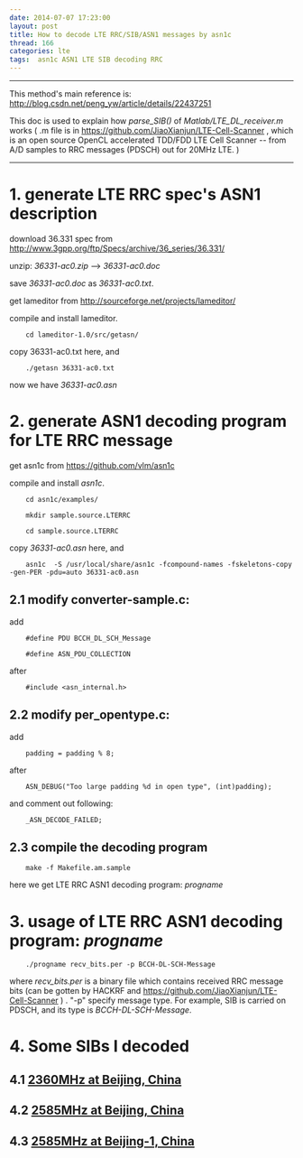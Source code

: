 ```yaml
---
date: 2014-07-07 17:23:00
layout: post
title: How to decode LTE RRC/SIB/ASN1 messages by asn1c
thread: 166
categories: lte
tags:  asn1c ASN1 LTE SIB decoding RRC
---
```


-----------------------------------------------------------------------------------

This method's main reference is: <http://blog.csdn.net/peng_yw/article/details/22437251>

This doc is used to explain how *parse_SIB()* of *Matlab/LTE_DL_receiver.m* works ( .m file is in <https://github.com/JiaoXianjun/LTE-Cell-Scanner> , which is an open source OpenCL accelerated TDD/FDD LTE Cell Scanner -- from A/D samples to RRC messages (PDSCH) out for 20MHz LTE. )

-------------------------------------------------------------------------------------

# 1. generate LTE RRC spec's ASN1 description

download 36.331 spec from <http://www.3gpp.org/ftp/Specs/archive/36_series/36.331/>

unzip: *36331-ac0.zip* --> *36331-ac0.doc*

save *36331-ac0.doc* as *36331-ac0.txt*.

get lameditor from <http://sourceforge.net/projects/lameditor/>

compile and install lameditor.

		cd lameditor-1.0/src/getasn/

copy 36331-ac0.txt here, and 

		./getasn 36331-ac0.txt

now we have *36331-ac0.asn*

# 2. generate ASN1 decoding program for LTE RRC message

get asn1c from <https://github.com/vlm/asn1c>

compile and install *asn1c*.

		cd asn1c/examples/

		mkdir sample.source.LTERRC

		cd sample.source.LTERRC

copy *36331-ac0.asn* here, and

		asn1c  -S /usr/local/share/asn1c -fcompound-names -fskeletons-copy -gen-PER -pdu=auto 36331-ac0.asn

## 2.1 modify converter-sample.c:

add 

		#define PDU BCCH_DL_SCH_Message

		#define ASN_PDU_COLLECTION

after 

		#include <asn_internal.h>

## 2.2 modify per_opentype.c:

add 

		padding = padding % 8;

after 

		ASN_DEBUG("Too large padding %d in open type", (int)padding);

and comment out following:

		_ASN_DECODE_FAILED;

## 2.3 compile the decoding program

		make -f Makefile.am.sample

here we get LTE RRC ASN1 decoding program: *progname*

# 3. usage of LTE RRC ASN1 decoding program: *progname*

		./progname recv_bits.per -p BCCH-DL-SCH-Message

where *recv_bits.per* is a binary file which contains received RRC message bits (can be gotten by HACKRF and <https://github.com/JiaoXianjun/LTE-Cell-Scanner> ) . "-p" specify message type. For example, SIB is carried on PDSCH, and its type is *BCCH-DL-SCH-Message*.


# 4. Some SIBs I decoded

## 4.1 [2360MHz at Beijing, China](https://github.com/sdr-x/sdr-x.github.io/_resource/f2360_s19.2_bw20_1s_hackrf_SIB.txt)
## 4.2 [2585MHz at Beijing, China](https://github.com/sdr-x/sdr-x.github.io/_resource/f2585_s19.2_bw20_1s_hackrf_SIB.txt)
## 4.3 [2585MHz at Beijing-1, China](https://github.com/sdr-x/sdr-x.github.io/_resource/f2585_s19.2_bw20_1s_hackrf_1_SIB.txt)
